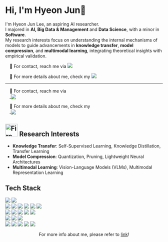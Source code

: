 # Hi, I'm Hyeon Jun👋  

I'm Hyeon Jun Lee, an aspiring AI researcher.  
I majored in **AI, Big Data & Management** and **Data Science**, with a minor in **Software**.  
My research interests focus on understanding the internal mechanisms of models to guide advancements in **knowledge transfer**, **model compression**, and **multimodal learning**, integrating theoretical insights with empirical validation.


</p>
<p align="left">
  &emsp;📩 For contact, reach me via  
  <a href="mailto:lcdbsa522@gmail.com">
    <img src="https://img.shields.io/badge/lcdbsa522@gmail.com-FFFFFF?style=flat&logo=Gmail&logoColor=black"/>
  </a>
</p>

<p align="left">
  &emsp;📑 For more details about me, check my  
  <a href="https://concise-collard-0a7.notion.site/HyeonJun-Lee-23839926b62d80c8b988f73d3121526c">
    <img src="https://img.shields.io/badge/Notion Portfolio-000000?style=flat&logo=Notion&logoColor=white"/>
  </a>
</p>


---

&emsp;📩 For contact, reach me via  
&emsp;<a href="mailto:lcdbsa522@gmail.com">
  <img src="https://img.shields.io/badge/lcdbsa522@gmail.com-FFFFFF?style=flat&logo=Gmail&logoColor=black" style="vertical-align: middle;"/>
</a>  

&emsp;📑 For more details about me, check my  
&emsp;<a href="https://concise-collard-0a7.notion.site/HyeonJun-Lee-23839926b62d80c8b988f73d3121526c">
  <img src="https://img.shields.io/badge/Notion Portfolio-000000?style=flat&logo=Notion&logoColor=white" style="vertical-align: middle;"/>
</a>

## <img src="https://raw.githubusercontent.com/Tarikul-Islam-Anik/Animated-Fluent-Emojis/master/Emojis/Travel%20and%20places/Fire.png" alt="Fire" width="40" height="40" /> Research Interests  
- **Knowledge Transfer**: Self-Supervised Learning, Knowledge Distillation, Transfer Learning  
- **Model Compression**: Quantization, Pruning, Lightweight Neural Architectures  
- **Multimodal Learning**: Vision-Language Models (VLMs), Multimodal Representation Learning  


## Tech Stack  
<p>
  <img src="https://img.shields.io/badge/Python-3766AB?style=flat&logo=Python&logoColor=white"/>
  <img src="https://img.shields.io/badge/R-276DC3?style=flat&logo=R&logoColor=white"/>
<br/>
  <img src="https://img.shields.io/badge/PyTorch-EE4C2C?style=flat&logo=PyTorch&logoColor=white"/>
  <img src="https://img.shields.io/badge/TensorFlow-FF6F00?style=flat&logo=TensorFlow&logoColor=white"/>
  <img src="https://img.shields.io/badge/HuggingFace-FFD21E?style=flat&logo=HuggingFace&logoColor=black"/>
  <img src="https://img.shields.io/badge/DeepSpeed-1D222D?style=flat&logoColor=white"/>
  <img src="https://img.shields.io/badge/OpenCV-5C3EE8?style=flat&logo=OpenCV&logoColor=white"/>
  <img src="https://img.shields.io/badge/Scikit--learn-F7931E?style=flat&logo=scikit-learn&logoColor=white"/>
<br/>
  <img src="https://img.shields.io/badge/NumPy-013243?style=flat&logo=NumPy&logoColor=white"/>
  <img src="https://img.shields.io/badge/Pandas-150458?style=flat&logo=Pandas&logoColor=white"/>
  <img src="https://img.shields.io/badge/Matplotlib-11557c?style=flat&logoColor=white"/>
  <img src="https://img.shields.io/badge/Seaborn-76b7b2?style=flat&logoColor=white"/>
  <img src="https://img.shields.io/badge/SQL-336791?style=flat&logo=MySQL&logoColor=white"/>
<br/>
  <img src="https://img.shields.io/badge/TensorBoard-FF6F00?style=flat&logo=tensorflow&logoColor=white"/>
  <img src="https://img.shields.io/badge/Weights%20&%20Biases-FFBE00?style=flat&logo=weightsandbiases&logoColor=white"/>
  <img src="https://img.shields.io/badge/MLflow-0194E2?style=flat&logo=mlflow&logoColor=white"/>
<br/>
  <img src="https://img.shields.io/badge/Docker-2496ED?style=flat&logo=Docker&logoColor=white"/>
  <img src="https://img.shields.io/badge/Linux(WSL)-FCC624?style=flat&logo=linux&logoColor=black"/>
  <img src="https://img.shields.io/badge/Conda-44A833?style=flat&logo=anaconda&logoColor=white"/>
  <img src="https://img.shields.io/badge/Git-F05032?style=flat&logo=Git&logoColor=white"/>
  <img src="https://img.shields.io/badge/LaTeX-008080?style=flat&logo=LaTeX&logoColor=white"/>
</p>



<div align="center"> For more info about me, please refer to <a href="https://concise-collard-0a7.notion.site/HyeonJun-Lee-23839926b62d80c8b988f73d3121526c">link</a>! </div>
